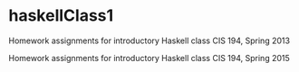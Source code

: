 # haskellClass1

Homework assignments for introductory Haskell class CIS 194, Spring 2013

Homework assignments for introductory Haskell class CIS 194, Spring 2015
